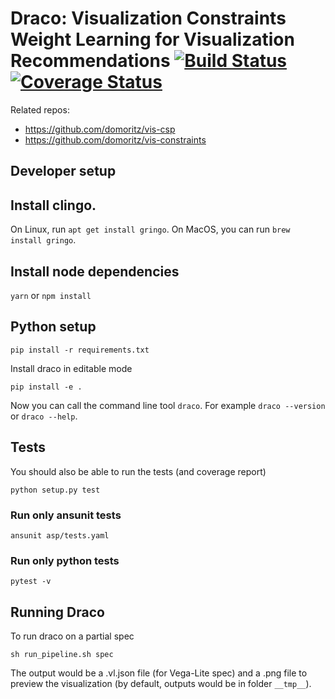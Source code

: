 # Draco: Visualization Constraints Weight Learning for Visualization Recommendations [![Build Status](https://travis-ci.org/domoritz/draco.svg?branch=master)](https://travis-ci.org/domoritz/draco) [![Coverage Status](https://coveralls.io/repos/github/domoritz/draco/badge.svg?branch=master)](https://coveralls.io/github/domoritz/draco?branch=master)

Related repos:
* https://github.com/domoritz/vis-csp
* https://github.com/domoritz/vis-constraints

## Developer setup

## Install clingo.

On Linux, run `apt get install gringo`. On MacOS, you can run `brew install gringo`.

## Install node dependencies

`yarn` or `npm install`

## Python setup

`pip install -r requirements.txt`

Install draco in editable mode

`pip install -e .`

Now you can call the command line tool `draco`. For example `draco --version` or `draco --help`.

## Tests

You should also be able to run the tests (and coverage report)

`python setup.py test`

### Run only ansunit tests

`ansunit asp/tests.yaml`

### Run only python tests

`pytest -v`

## Running Draco

To run draco on a partial spec

`sh run_pipeline.sh spec`

The output would be a .vl.json file (for Vega-Lite spec) and a .png file to preview the visualization (by default, outputs would be in folder `__tmp__`).
